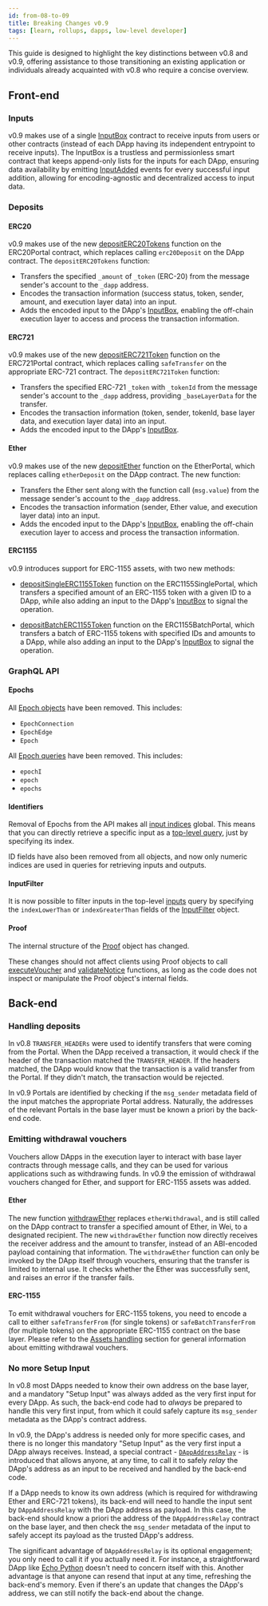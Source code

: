 ```yaml
---
id: from-08-to-09
title: Breaking Changes v0.9
tags: [learn, rollups, dapps, low-level developer]
---
```


This guide is designed to highlight the key distinctions between v0.8 and v0.9, offering assistance to those transitioning an existing application or individuals already acquainted with v0.8 who require a concise overview.

## Front-end


### Inputs

v0.9 makes use of a single [InputBox](../api/json-rpc/sol-input.md#inputbox) contract to receive inputs from users or other contracts (instead of each DApp having its independent entrypoint to receive inputs). The InputBox is a trustless and permissionless smart contract that keeps append-only lists for the inputs for each DApp, ensuring data availability by emitting [InputAdded](../api/json-rpc/sol-input.md#inputadded) events for every successful input addition, allowing for encoding-agnostic and decentralized access to input data.


### Deposits

#### ERC20

v0.9 makes use of the new [depositERC20Tokens](../api/json-rpc/portals/ERC20Portal.md#depositerc20tokens) function on the ERC20Portal contract, which replaces calling `erc20Deposit` on the DApp contract. The `depositERC20Tokens` function:

* Transfers the specified `_amount` of `_token` (ERC-20) from the message sender's account to the `_dapp` address.
* Encodes the transaction information (success status, token, sender, amount, and execution layer data) into an input.
* Adds the encoded input to the DApp's [InputBox](../api/json-rpc/sol-input.md#inputbox), enabling the off-chain execution layer to access and process the transaction information.


#### ERC721

v0.9 makes use of the new [depositERC721Token](../api/json-rpc/portals/ERC721Portal.md#depositerc721token) function on the ERC721Portal contract, which replaces calling `safeTransfer` on the appropriate ERC-721 contract. The `depositERC721Token` function:

* Transfers the specified ERC-721 `_token` with `_tokenId` from the message sender's account to the `_dapp` address, providing `_baseLayerData` for the transfer.
* Encodes the transaction information (token, sender, tokenId, base layer data, and execution layer data) into an input.
* Adds the encoded input to the DApp's [InputBox](../api/json-rpc/sol-input.md#inputbox).


#### Ether

v0.9 makes use of the new [depositEther](../api/json-rpc/portals/EtherPortal.md#depositether) function on the EtherPortal, which replaces calling `etherDeposit` on the DApp contract. The new function:

* Transfers the Ether sent along with the function call (`msg.value`) from the message sender's account to the `_dapp` address.
* Encodes the transaction information (sender, Ether value, and execution layer data) into an input.
* Adds the encoded input to the DApp's [InputBox](../api/json-rpc/sol-input.md#inputbox), enabling the off-chain execution layer to access and process the transaction information.


#### ERC1155

v0.9 introduces support for ERC-1155 assets, with two new methods:

* [depositSingleERC1155Token](../api/json-rpc/portals/ERC1155SinglePortal.md#depositsingleerc1155token) function on the ERC1155SinglePortal, which transfers a specified amount of an ERC-1155 token with a given ID to a DApp, while also adding an input to the DApp's [InputBox](../api/json-rpc/sol-input.md#inputbox) to signal the operation.

* [depositBatchERC1155Token](../api/json-rpc/portals/ERC1155BatchPortal.md#depositbatcherc1155token) function on the ERC1155BatchPortal, which transfers a batch of ERC-1155 tokens with specified IDs and amounts to a DApp, while also adding an input to the DApp's [InputBox](../api/json-rpc/sol-input.md#inputbox) to signal the operation.

### GraphQL API

#### Epochs

All [Epoch objects](../../cartesi-rollups_versioned_docs/version-0.8/api/graphql/objects/epoch.mdx) have been removed. This includes:

* `EpochConnection`
* `EpochEdge`
* `Epoch`

All [Epoch queries](../../cartesi-rollups_versioned_docs/version-0.8/api/graphql/queries/epoch.mdx) have been removed. This includes:

* `epochI`
* `epoch`
* `epochs`

#### Identifiers

Removal of Epochs from the API makes all [input indices](../api/graphql/objects/input.mdx#index-int) global. This means that you can directly retrieve a specific input as a [top-level query](../api/graphql/queries/input.mdx), just by specifying its index.

ID fields have also been removed from all objects, and now only numeric indices are used in queries for retrieving inputs and outputs.

#### InputFilter

It is now possible to filter inputs in the top-level [inputs](../api/graphql/queries/inputs.mdx) query by specifying the `indexLowerThan` or `indexGreaterThan` fields of the [InputFilter](../api/graphql/inputs/input-filter.mdx) object.

#### Proof

The internal structure of the [Proof](../api/json-rpc/sol-output.md#proof) object has changed.

These changes should not affect clients using Proof objects to call [executeVoucher](../api/json-rpc/sol-output.md#executevoucher) and [validateNotice](../api/json-rpc/sol-output.md#validatenotice) functions, as long as the code does not inspect or manipulate the Proof object's internal fields.

## Back-end

### Handling deposits

In v0.8 `TRANSFER_HEADERs` were used to identify transfers that were coming from the Portal. When the DApp received a transaction, it would check if the header of the transaction matched the `TRANSFER_HEADER`. If the headers matched, the DApp would know that the transaction is a valid transfer from the Portal. If they didn't match, the transaction would be rejected.

In v0.9 Portals are identified by checking if the `msg_sender` metadata field of the input matches the appropriate Portal address. Naturally, the addresses of the relevant Portals in the base layer must be known a priori by the back-end code.

### Emitting withdrawal vouchers

Vouchers allow DApps in the execution layer to interact with base layer contracts through message calls, and they can be used for various applications such as withdrawing funds. In v0.9 the emission of withdrawal vouchers changed for Ether, and support for ERC-1155 assets was added.

#### Ether

The new function [withdrawEther](../api/json-rpc/sol-output.md#withdrawether) replaces `etherWithdrawal`, and is still called on the DApp contract to transfer a specified amount of Ether, in Wei, to a designated recipient. The new `withdrawEther` function now directly receives the receiver address and the amount to transfer, instead of an ABI-encoded payload containing that information.
The `withdrawEther` function can only be invoked by the DApp itself through vouchers, ensuring that the transfer is limited to internal use. It checks whether the Ether was successfully sent, and raises an error if the transfer fails.


#### ERC-1155

To emit withdrawal vouchers for ERC-1155 tokens, you need to encode a call to either `safeTransferFrom` (for single tokens) or `safeBatchTransferFrom` (for multiple tokens) on the appropriate ERC-1155 contract on the base layer.
Please refer to the [Assets handling](../assets-handling.md) section for general information about emitting withdrawal vouchers.

### No more Setup Input

In v0.8 most DApps needed to know their own address on the base layer, and a mandatory "Setup Input" was always added as the very first input for every DApp. As such, the back-end code had to _always_ be prepared to handle this very first input, from which it could safely capture its `msg_sender` metadata as the DApp's contract address.

In v0.9, the DApp's address is needed only for more specific cases, and there is no longer this mandatory "Setup Input" as the very first input a DApp always receives. Instead, a special contract - [`DAppAddressRelay`](https://github.com/cartesi/rollups/blob/main/onchain/rollups/contracts/relays/DAppAddressRelay.sol) - is introduced that allows anyone, at any time, to call it to safely _relay_ the DApp's address as an input to be received and handled by the back-end code.

If a DApp needs to know its own address (which is required for withdrawing Ether and ERC-721 tokens), its back-end will need to handle the input sent by `DAppAddressRelay` with the DApp address as payload. In this case, the back-end should know a priori the address of the `DAppAddressRelay` contract on the base layer, and then check the `msg_sender` metadata of the input to safely accept its payload as the trusted DApp's address.

The significant advantage of `DAppAddressRelay` is its optional engagement; you only need to call it if you actually need it. For instance, a straightforward DApp like [Echo Python](https://github.com/cartesi/rollups-examples/tree/main/echo-python) doesn't need to concern itself with this. Another advantage is that anyone can resend that input at any time, refreshing the back-end's memory. Even if there's an update that changes the DApp's address, we can still notify the back-end about the change.

